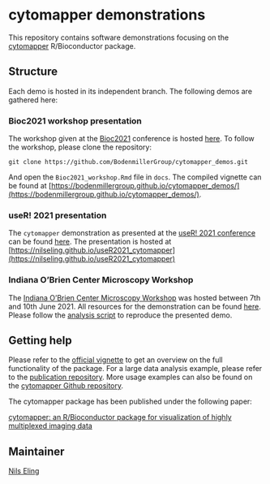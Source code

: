 # cytomapper demonstrations

This repository contains software demonstrations focusing on the [cytomapper](https://www.bioconductor.org/packages/release/bioc/html/cytomapper.html) R/Bioconductor package.

## Structure

Each demo is hosted in its independent branch.
The following demos are gathered here:

### Bioc2021 workshop presentation

The workshop given at the [Bioc2021](https://bioc2021.bioconductor.org/) conference is hosted [here](https://github.com/BodenmillerGroup/cytomapper_demos).
To follow the workshop, please clone the repository:

```
git clone https://github.com/BodenmillerGroup/cytomapper_demos.git
```

And open the `Bioc2021_workshop.Rmd` file in `docs`.
The compiled vignette can be found at [https://bodenmillergroup.github.io/cytomapper_demos/](https://bodenmillergroup.github.io/cytomapper_demos/).

### useR! 2021 presentation

The `cytomapper` demonstration as presented at the [useR! 2021 conference](https://user2021.r-project.org/) can be found [here](https://github.com/BodenmillerGroup/cytomapper_demos/blob/useR2021/docs/index.Rmd).
The presentation is hosted at [https://nilseling.github.io/useR2021_cytomapper](https://nilseling.github.io/useR2021_cytomapper)

### Indiana O’Brien Center Microscopy Workshop

The [Indiana O’Brien Center Microscopy Workshop](http://static.medicine.iupui.edu/obrien/2021Schedule.pdf) was hosted between 7th and 10th June 2021.
All resources for the demonstration can be found [here](https://github.com/BodenmillerGroup/cytomapper_demos/tree/IndianaOBrienCentre).
Please follow the [analysis script](https://github.com/BodenmillerGroup/cytomapper_demos/blob/IndianaOBrienCentre/scripts/cytomapper_workshop.Rmd) to reproduce the presented demo.

## Getting help

Please refer to the [official vignette](https://www.bioconductor.org/packages/release/bioc/vignettes/cytomapper/inst/doc/cytomapper.html) to get an overview on the full functionality of the package.
For a large data analysis example, please refer to the [publication repository](https://bodenmillergroup.github.io/cytomapper_publication/).
More usage examples can also be found on the [cytomapper Github repository](https://github.com/BodenmillerGroup/cytomapper).

The cytomapper package has been published under the following paper:

[cytomapper: an R/Bioconductor package for visualization of highly multiplexed imaging data](https://academic.oup.com/bioinformatics/article/36/24/5706/6050702)

## Maintainer

[Nils Eling](https://github.com/nilseling)
